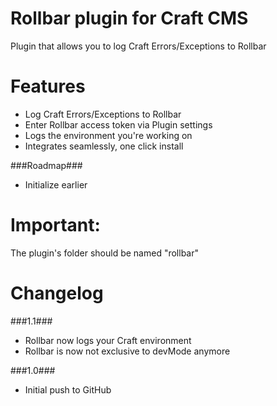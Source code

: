 Rollbar plugin for Craft CMS
=================

Plugin that allows you to log Craft Errors/Exceptions to Rollbar
 
Features
=================
 - Log Craft Errors/Exceptions to Rollbar
 - Enter Rollbar access token via Plugin settings
 - Logs the environment you're working on
 - Integrates seamlessly, one click install
 
###Roadmap###
 - Initialize earlier
 
Important:
=================
The plugin's folder should be named "rollbar"

Changelog
=================
###1.1###
 - Rollbar now logs your Craft environment
 - Rollbar is now not exclusive to devMode anymore

###1.0###
 - Initial push to GitHub